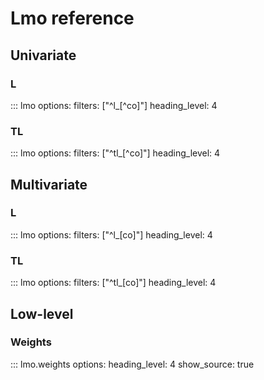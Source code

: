 # Lmo reference

## Univariate

### L

::: lmo
    options:
        filters: ["^l_[^co]"]
        heading_level: 4

### TL

::: lmo
    options:
        filters: ["^tl_[^co]"]
        heading_level: 4


## Multivariate

### L

::: lmo
    options:
        filters: ["^l_[co]"]
        heading_level: 4

### TL

::: lmo
    options:
        filters: ["^tl_[co]"]
        heading_level: 4


## Low-level

### Weights

::: lmo.weights
    options:
        heading_level: 4
        show_source: true

